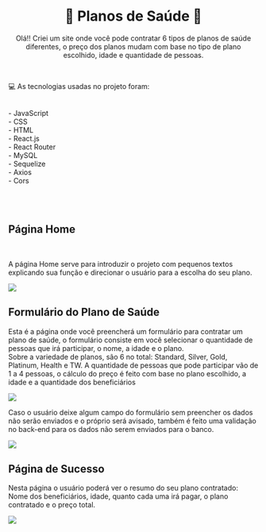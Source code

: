 <div align="center">
<h1> 🏥 Planos de Saúde 🏥 </h1>
</div>
  
<p align="center">
  Olá!! Criei um site onde você pode contratar 6 tipos de planos de saúde diferentes, 
  o preço dos planos mudam com base no tipo de plano escolhido, idade e quantidade de pessoas.
</p>
  
<br>
  
<p>💻 As tecnologias usadas no projeto foram:
   
<p>
<br> - JavaScript
<br> - CSS
<br> - HTML
<br> - React.js
<br> - React Router
<br> - MySQL
<br> - Sequelize
<br> - Axios
<br> - Cors
</p>

<br><br>

<h2>Página Home</h2>

<br>

<p>A página Home serve para introduzir o projeto com pequenos textos explicando sua função e direcionar o usuário para a escolha do seu plano.</p>

<img src=https://user-images.githubusercontent.com/95176596/201786275-e2ea863d-a3c1-4451-a7da-34de3e1a9632.png>

<h2>Formulário do Plano de Saúde</h2>
<p>
  Esta é a página onde você preencherá um formulário para contratar um plano de saúde, o formulário consiste em você selecionar o quantidade de 
  pessoas que irá participar, o nome, a idade e o plano.
  <br>
  Sobre a variedade de planos, são 6 no total: Standard, Silver, Gold, Platinum, Health e TW. A quantidade de pessoas que pode participar vão de 1 a 4
  pessoas, o cálculo do preço é feito com base no plano escolhido, a idade e a quantidade dos beneficiários
</p>

<img src=https://user-images.githubusercontent.com/95176596/201788266-25996ec3-f9d2-4fdd-94d5-5ded3dde73e7.png>

<br>

<p>
  Caso o usuário deixe algum campo do formulário sem preencher os dados não serão enviados e o próprio será avisado, também é feito uma validação
  no back-end para os dados não serem enviados para o banco.
</p>

<img src=https://user-images.githubusercontent.com/95176596/201791336-28828a42-dae0-480e-bc90-32880d176336.png>

<h2>Página de Sucesso</h2>

<p>
  Nesta página o usuário poderá ver o resumo do seu plano contratado: Nome dos beneficiários, idade, quanto cada uma irá pagar, 
  o plano contratado e o preço total.
</p>

<img src=https://user-images.githubusercontent.com/95176596/201791617-78b055f9-9262-4d4a-b6d5-9970f7aaca83.png>

